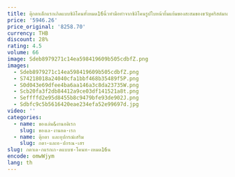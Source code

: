 ```yaml
---
title: ตุ๊กตาเด็กแรกเกิดแบบซิลิโคนทั้งหมด16นิ้วทำมือทำจากซิลิโคนรูปใบหน้ายิ้มแย้มของสะสมของขวัญคริสต์มาสสำหรับเด็กทารกแรกเกิด
price: '5946.26'
price_original: '8258.70'
currency: THB
discount: 28%
rating: 4.5
volume: 66
image: Sdeb8979271c14ea598419609b505cdbfZ.png
images:
  - Sdeb8979271c14ea598419609b505cdbfZ.png
  - S74218018a24040cfa1bbf468b35489f5P.png
  - S0d043e69dfee4ba6aa146a3c8da23735W.png
  - Scb20fa3f2db84412a9ce03df141521a8t.png
  - Seffffd2e95d8455b8c9479bfe93de902J.png
  - Sdbfc9c5b5616420eae234efa52e99697d.jpg
video: ''
categories:
  - name: ของเล่น&งานอดิเรก
    slug: ของเล-งานอด-เรก
  - name: ตุ๊กตา และอุปกรณ์เสริม
    slug: กตา-และอ-ปกรณ-เสร
slug: กตาเด-กแรกเก-ดแบบซ-โคนท-งหมด16น
encode: omwWjym
lang: th
---
```

  